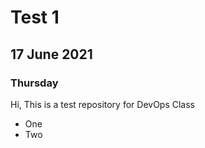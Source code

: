 # Test 1

## 17 June 2021

### Thursday

Hi,
This is a test repository for DevOps Class 

* One
* Two
